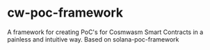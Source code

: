 # cw-poc-framework
A framework for creating PoC's for Cosmwasm Smart Contracts in a painless and intuitive way. Based on solana-poc-framework
